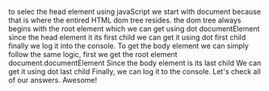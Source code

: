 to selec the head element using javaScript 
we start with document because that is where the entired HTML dom tree resides.
the dom tree always begins with the root element
which we can get using dot documentElement
since the head element it its first child we can get it using dot first child
finally we log it into the console.
To get the body element we can simply follow the same logic,
first we get the root element document.documentElement 
Since the body element is its last child 
We can get it using dot last child
Finally, we can log it to the console. Let's check all of our answers. 
Awesome!
